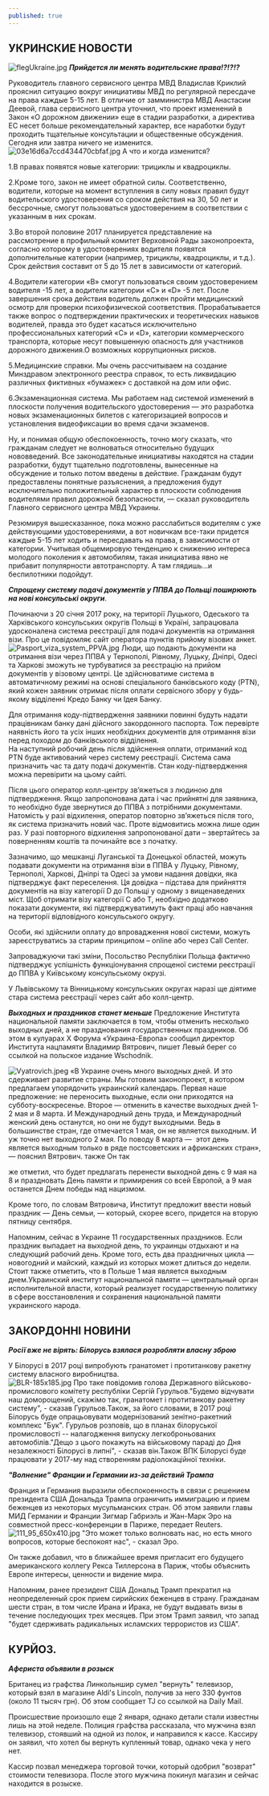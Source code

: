 ```yaml
---
published: true
---
```



## УКРИНСКИЕ НОВОСТИ



![flegUkraine.jpg]({{site.baseurl}}images/flegUkraine.jpg)
_**Прийдется ли менять водительские права!?!?!?**_  


Руководитель главного сервисного центра МВД Владислав Криклий прояснил ситуацию вокруг инициативы МВД по регулярной пересдаче на права каждые 5-15 лет. В отличие от замминистра МВД Анастасии Деевой, глава сервисного центра уточнил, что проект изменений в Закон «О дорожном движении» еще в стадии разработки, а директива ЕС несет больше рекомендательный характер, все наработки будут проходить тщательные консультации и общественные обсуждения. Сегодня или завтра ничего не изменится.  
![03e16d6a7ccd434470cbfaf.jpg]({{site.baseurl}}images/03e16d6a7ccd434470cbfaf.jpg) 
А что и когда изменится?  
 
 1.В правах появятся новые категории: трициклы и квадроциклы.  
 
 2.Кроме того, закон не имеет обратной силы. Соответственно, водители, которые на момент вступления в силу новых правил будут водительского удостоверения со сроком действия на 30, 50 лет и бессрочные, смогут пользоваться удостоверением в соответствии с указанным в них срокам.  
 
 3.Во второй половине 2017 планируется представление на рассмотрение в профильный комитет Верховной Рады законопроекта, согласно которому в удостоверениях водителя появятся дополнительные категории (например, трициклы, квадроциклы, и т.д.). Срок действия составит от 5 до 15 лет в зависимости от категорий.  
 
 4.Водители категории «В» смогут пользоваться своим удостоверением водителя -15 лет, а водители категории «С» и «D» -5 лет. После завершения срока действия водитель должен пройти медицинский осмотр для проверки психофизической соответствия. Прорабатывается также вопрос о подтверждении практических и теоретических навыков водителей, правда это будет касаться исключительно профессиональных категорий «С» и «D», категории коммерческого транспорта, которые несут повышенную опасность для участников дорожного движения.О возможных коррупционных рисков.  
 
 5.Медицинские справки. Мы очень рассчитываем на создание Минздравом электронного реестра справок, то есть ликвидацию различных фиктивных «бумажек» с доставкой на дом или офис.  
 
 6.Экзаменационная система. Мы работаем над системой изменений в плоскости получения водительского удостоверения — это разработка новых экзаменационных билетов с категоризацией вопросов и установления видеофиксации во время сдачи экзаменов.  
 
 Ну, и понимая общую обеспокоенность, точно могу сказать, что гражданам следует не волноваться относительно будущих нововведений. Все законодательные инициативы находятся на стадии разработки, будут тщательно подготовлены, вынесенные на обсуждение и только потом введены в действие. Гражданам будут предоставлены понятные разъяснения, а предложения будут исключительно положительный характер в плоскости соблюдения водителями правил дорожной безопасности, — сказал руководитель Главного сервисного центра МВД Украины.

Резюмируя вышесказанное, пока можно расслабиться водителям с уже действующими удостоверениями, а вот новичкам все-таки придется каждые 5-15 лет ходить и пересдавать на права, в зависимости от категории. Учитывая общемировую тенденцию к снижению интереса молодого поколения к автомобилям, такая инициатива явно не прибавит популярности автотранспорту. А там глядишь…и беспилотники подойдут. 

 _**Спрощену систему подачі документів у ППВА до Польщі поширюють на нові консульські округи**_. 
 
 Починаючи з 20 січня 2017 року, на території Луцького, Одеського та Харківського консульських округів Польщі в Україні, запрацювала удосконалена система реєстрації для подачі документів на отримання візи. Про це повідомляє сайт оператора пунктів прийому візових анкет.  
 ![Pasport_viza_system_PPVA.jpg]({{site.baseurl}}images/Pasport_viza_system_PPVA.jpg) 
 Люди, що подають документи на отримання візи через ППВА у Тернополі, Рівному, Луцьку, Дніпрі, Одесі та Харкові зможуть не турбуватися за реєстрацію на прийом документів у візовому центрі. Це здійснюватиме система в автоматичному режимі на основі спеціального банківського коду (PTN), який кожен заявник отримає після оплати сервісного збору у будь-якому відділенні Кредо Банку чи Ідея Банку.

Для отримання коду-підтвердження заявники повинні будуть надати працівникам банку дані дійсного закордонного паспорта. Тож перевірте наявність його та усіх інших необхідних документів для отримання візи перед походом до банківського відділення.  
На наступний робочий день після здійснення оплати, отриманий код PTN буде активований через систему реєстрації. Система сама призначить час та дату подачі документів. Стан коду-підтвердження можна перевірити на цьому сайті.

Після цього оператор колл-центру зв’яжеться з людиною для підтвердження. Якщо запропонована дата і час прийнятні для заявника, то необхідно буде звернутися до ППВА з потрібними документами. Натомість у разі відхилення, оператор повторно зв’яжеться після того, як система призначить новий час. Проте відмовитись можна лише один раз. У разі повторного відхилення запропонованої дати – звертайтесь за поверненням коштів та починайте все з початку.

Зазначимо, що мешканці Луганської та Донецької областей, можуть подавати документи на отримання візи в ППВА у Луцьку, Рівному, Тернополі, Харкові, Дніпрі та Одесі за умови надання довідки, яка підтверджує факт переселення. Ця довідка – підстава для прийняття документів на візу категорії D до Польщі у одному з вищенаведених міст. Щоб отримати візу категорії С або Т, необхідно додатково показати документи, які підтверджуватимуть факт праці або навчання на території відповідного консульського округу.

Особи, які здійснили оплату до впровадження нової системи, можуть зареєструватись за старим принципом – online або через Call Center.

Запроваджуючи такі зміни, Посольство Республіки Польща фактично підтверджує успішність функціонування спрощеної системи реєстрації до ППВА у Київському консульському окрузі.

У Львівському та Вінницькому консульських округах наразі ще діятиме стара система реєстрації через сайт або колл-центр.

 

_**Выходных и праздников станет меньше**_
 Предложение Института национальной памяти заключается в том, чтобы отменить несколько выходных дней, а не празднования государственных праздников. Об этом в кулуарах Х Форума «Украина-Европа» сообщил директор  Института нацпамяти Владимир Вятрович, пишет Левый берег со ссылкой на польское издание Wschodnik.  
 
 ![Vyatrovich.jpeg]({{site.baseurl}}images/Vyatrovich.jpeg)
 «В Украине очень много выходных дней. И это сдерживает развитие страны. Мы готовим законопроект, в котором предлагаем упорядочить украинский календарь. Первая наше предложение: не переносить выходные, если они приходятся на субботу-воскресенье. Второе — отменить в качестве выходных дней 1-2 мая и 8 марта. И Международный день труда, и Международный женский день останутся, но они не будут выходными. Ведь в большинстве стран, где отмечается 1 мая, он не является выходным. И уж точно нет выходного 2 мая. По поводу 8 марта —  этот день является выходным только в ряде постсоветских и африканских стран», — пояснил Вятрович.
также
Он так

же отметил, что будет предлагать перенести выходной день с 9 мая на 8 и праздновать День памяти и примирения со всей Европой, а 9 мая останется Днем победы над нацизмом.


Кроме того, по словам Вятровича, Институт предложит ввести новый праздник — День семьи, — который, скорее всего, придется на вторую пятницу сентября.


Напомним, сейчас в Украине 11 государственных праздников. Если праздник выпадает на выходной день, то украинцы отдыхают и на следующий рабочий день. Кроме того, есть два праздничных цикла — новогодний и майский, каждый из которых может длиться до недели. Стоит также отметить, что в Польше 1 мая является выходным днем.Уkраинский институт национальной памяти — центральный орган исполнительной власти, который реализует государственную политику в сфере восстановления и сохранения национальной памяти украинского народа. 

## ЗАКОРДОННI НОВИНИ 

_**Росії вже не вірять: Білорусь взялася розробляти власну зброю**_

У Білорусі в 2017 році випробують гранатомет і протитанкову ракетну систему власного виробництва.  
![BLR-185x185.jpg]({{site.baseurl}}images/BLR-185x185.jpg)
Про таке повідомив голова Державного військово-промислового комітету республіки Сергій Гурульов."Будемо відчувати наш доморощений, скажімо так, гранатомет і протитанкову ракетну систему", - сказав Гурульов.Також, за його словами, в 2017 році Білорусь буде опрацьовувати модернізований зенітно-ракетний комплекс "Бук". Гурульов розповів, що в планах білоруської промисловості -- налагодження випуску легкоброньованих автомобілів."Дещо з цього покажуть на військовому параді до Дня незалежності Білорусі в липні", - сказав він.Також ВПК Білорусі буде працювати у 2017-му над створенням радіолокаційної техніки.
 
 _**"Волнение" Франции и Германии из-за действий Трампа**_ 
 
 Франция и Германия выразили обеспокоенность в связи с решением президента США Дональда Трампа ограничить иммиграцию и прием беженцев из некоторых мусульманских стран. Об этом заявили главы МИД Германии и Франции Зигмар Габриэль и Жан-Марк Эро на совместной пресс-конференции в Париже, передает Reuters.  
 ![111_95_650x410.jpg]({{site.baseurl}}images/111_95_650x410.jpg)
 "Это может только волновать нас, но есть много вопросов, которые беспокоят нас", - сказал Эро.

Он также добавил, что в ближайшее время пригласит его будущего американского коллегу Рекса Тиллерсона в Париж, чтобы объяснить Европе интересы, ценности и видение мира.

Напомним, ранее президент США Дональд Трамп прекратил на неопределенный срок прием сирийских беженцев в страну. Гражданам шести стран, в том числе Ирана и Ирака, не будут выдавать визы в течение последующих трех месяцев. При этом Трамп заявил, что запад "будет сдерживать радикальных исламских террористов из США".  

 ## КУРЙОЗ. 
  
_**Афериста объявили в розыск**_

Британец из графства Линкольншир сумел "вернуть" телевизор, который взял в магазине Aldi's Lincoln, получив за него 330 фунтов (около 11 тысяч грн). Об этом сообщает TJ со ссылкой на Daily Mail.

Происшествие произошло еще 2 января, однако детали стали известны лишь на этой неделе. Полиция графства рассказала, что мужчина взял телевизор, стоявший на одной из полок, и направился к кассе. Кассиру он заявил, что хотел бы вернуть купленный товар, однако чека у него нет.

Кассир позвал менеджера торговой точки, который одобрил "возврат" стоимости телевизора. После этого мужчина покинул магазин и сейчас находится в розыске.



 
 


